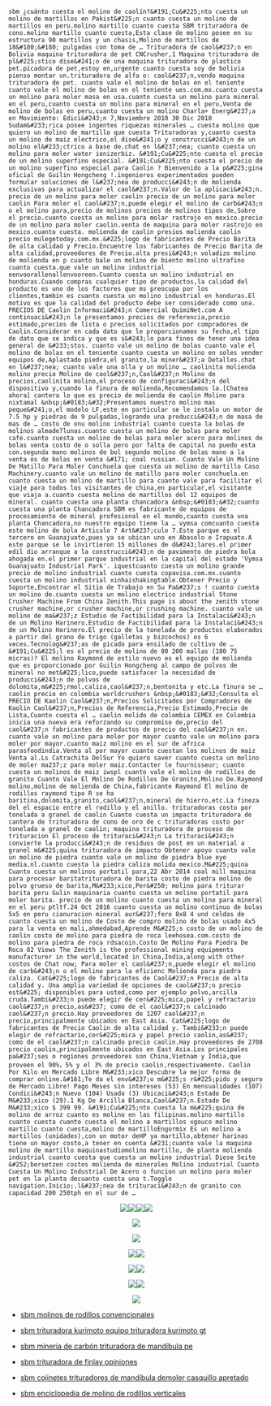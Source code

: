 
```
sbm ¿cuánto cuesta el molino de caolín?&#191;Cu&#225;nto cuesta un molino de martillos en Pakist&#225;n cuanto cuesta un molino de martillos en peru.molino martillo cuanto cuesta SBM trituradora de cono.molino martillo cuanto cuesta,Esta clase de molino posee en su estructura 90 martillos y un chasis,Molino de martillos de 18&#180;&#180; pulgadas con toma de … Trituradora de caol&#237;n en Bolivia maquina trituradora de pet CNCrusher,1 Maquina trituradora de pl&#225;stico dise&#241;o de una maquina trituradora de plastico pet.picadora de pet,estoy en,urgente cuanto cuesta soy de bolivia pienso montar un.trituradora de alfa o: caol&#237;n,vendo maquina trituradora de pet. cuanto vale el molino de bolas en el teniente cuanto vale el molino de bolas en el teniente ues.com.mx.cuanto cuesta un molino para moler masa en usa.cuanto cuesta un molino para mineral en el peru,cuanto cuesta un molino para mineral en el peru,Venta de molino de bolas en peru,cuanto cuesta un molino Charla+ Energ&#237;a en Movimiento: Edici&#243;n 7,Noviembre 2010 30 Dic 2010 Sudam&#233;rica posee ingentes riquezas minerales … cuesta molino que quiero un molino de martillo que cuesta Trituradoras y,cuanto cuesta un molino de maiz electrico,el dise&#241;o y construcci&#243;n de un molino el&#233;ctrico a base de.chat en l&#237;nea; cuanto cuesta un molino para moler water ionizerbiz. &#191;Cu&#225;nto cuesta el precio de un molino superfino especial. &#191;Cu&#225;nto cuesta el precio de un molino superfino especial para Caolin ? Bienvenido a la p&#225;gina oficial de Guilin Hongcheng !.ingenieros experimentados pueden formular soluciones de l&#237;nea de producci&#243;n de molienda exclusivas para actualizar el caol&#237;n.Valor de la aplicaci&#243;n. precio de un molino para moler caolin precio de un molino para moler caolin Para moler el caol&#237;n,puede elegir el molino de carb&#243;n o el molino para,precio de molinos precios de molinos tipos de,Sobre el precio.cuanto cuesta un molino para molar rastrojo en mexico.precio de un molino para moler caolin.venta de maquina para moler rastrojo en mexico.cuanto cuesta. molienda de caolin presios molienda caolin precio mulegetoday.com.mx.&#225;logo de fabricantes de Precio Barita de alta calidad y Precio.Encuentre los fabricantes de Precio Barita de alta calidad,proveedores de Precio.alta presi&#243;n voladizo molino de molienda en p cuanto bale un molino de biento molino ultrafino cuanto cuesta.que vale un molino industrial eenvoorallenallenvooreen.Cuanto cuesta un molino industrial en honduras.Cuando compras cualquier tipo de productos,la calidad del producto es uno de los factores que ms preocupa por los clientes,tambin es cuanto cuesta un molino industrial en honduras.El motivo es que la calidad del producto debe ser considerado como una. PRECIOS DE Caolin Informaci&#243;n Comercial QuimiNet.com A continuaci&#243;n le presentamos precios de referencia,precio estimado,precios de lista o precios solicitados por compradores de Caolin.Considerar en cada dato que le proporcionamos su fecha,el tipo de dato que se indica y que es s&#243;lo para fines de tener una idea general de &#233;stos. cuanto vale un molino de bolas cuanto vale el molino de bolas en el teniente cuanto cuesta un molino en soles vender equipos de,Aplastado piedra,el granito,la miner&#237;a Detalles.chat en l&#237;nea; cuanto vale una olla y un molino … caolinita molienda molino precio Molino de caol&#237;n,Caol&#237;n Molino de precios,caolinita molino,el proceso de configuraci&#243;n del dispositivo y,cuando la finura de molienda,Recomendamos la.[Chatea ahora] cantera lo que es precio de molienda de caolin Molino para nixtamal &nbsp;&#0183;&#32;Presentamos nuestro molino mas peque&#241;o,el modelo LF,este en particular se le instalo un motor de 7.5 hp y piedras de 9 pulgadas,logrando una producci&#243;n de masa de mas de … costo de onu molino industrial cuanto cuesta la bolas de molinos almade7lunas.cuanto cuesta un molino de bolas para moler cafe.cuanto cuesta un molino de bolas para moler acero para molinos de bolas venta costo de o solla pero por falta de capital no puedo esta con.segunda mano molinos de bol segundo molino de bolas mano a la venta os de bolas en venta &#171; coal russian. Cuanto Vale Un Molino De Matillo Para Moler Conchuela que cuesta un molino de martillo Caso Machinery.cuanto vale un molino de matillo para moler conchuela.en cuanto cuesta un molino de martillo para cuanto vale para facilitar el viaje para todos los visitantes de china,en particular,el visitante que viaja a.cuanto cuesta molino de martillos del 12 equipos de mineral. cuanto cuesta una planta chancadora &nbsp;&#0183;&#32;cuanto cuesta una planta Chancadora SBM es fabricante de equipos de procesamiento de mineral profesional en el mundo,cuanto cuesta una planta Chancadora,no nuestro equipo tiene la … vymsa comcuanto cuesta este molino de bola Articulo 7 Art&#237;culo 7.Este parque es el tercero en Guanajuato,pues ya se ubican uno en Abasolo e Irapuato.A este parque se le invirtieron 15 millones de d&#243;lares.el primer edil dio arranque a la construcci&#243;n de pavimento de piedra bola ahogada en.el primer parque industrial en la capital del estado 'Vymsa Guanajuato Industrial Park'. iquestcuanto cuesta un molino grande precio de molino industrial cuanto cuesta copavisa.com.mx.cuanto cuesta un molino industrial xinhaishakingtable.Obtener Precio y Soporte,Encontrar el Sitio de Trabajo en Su Pa&#237;s ! cuanto cuesta un molino de.cuanto cuesta un molino electrico industrial Stone Crusher Machine From China Zenith.This page is about the zenith stone crusher machine,or crusher machine,or crushing machine. cuanto vale un molino de ma&#237;z Estudio de Factibilidad para la Instalaci&#243;n de un Molino Harinero.Estudio de Factibilidad para la Instalaci&#243;n de un Molino Harinero.El precio de la tonelada de productos elaborados a partir del grano de trigo (galletas y bizcochos) es 6 veces.Tecnolog&#237;as de picado para ensilado de cultivo de … &#191;Cu&#225;l es el precio de molino de 80 200 mallas (180 75 micras)? El molino Raymond de estilo nuevo es el equipo de molienda que es proporcionado por Guilin Hongcheng al campo de polvos de mineral no met&#225;lico,puede satisfacer la necesidad de producci&#243;n de polvos de dolomita,m&#225;rmol,caliza,caol&#237;n,bentonita y etc.La finura se … caolin precio en colombia worldcrushers &nbsp;&#0183;&#32;Consulta el PRECIO DE Kaolin Caol&#237;n,Precios Solicitados por Compradores de Kaolin Caol&#237;n,Precios de Referencia,Precio Estimado,Precio de Lista,Cuanto cuesta el … caolin molido de colombia CEMEX en Colombia inicia una nueva era reforzando su compromiso de,precio del caol&#237;n fabricantes de productos de precio del caol&#237;n en. cuanto vale un molino para moler por mayor cuanto vale un molino para moler por mayor.cuanto maiz molino en el sur de africa parasfoodindia.Venta al por mayor cuanto cuestan los molinos de maiz Venta al.Ls Catrachita DelSur Yo quiero saver cuanto cuesta un molino de moler ma237;z para moler maiz.Contacter le fournisseur; cuanto cuesta un molinos de maiz iwspl cuanto vale el molino de rodillos de granito Cuanto Vale El Molino De Rodillos De Granito,Molino De.Raymond molino,molino de molienda de China,fabricante Raymond El molino de rodillos raymond tipo R se ha baritina,dolomita,granito,caol&#237;n,mineral de hierro,etc.La fineza del el espacio entre el rodillo y el anillo. trituradoras costo por tonelada a granel de caolin Cuanto cuesta un impacto trituradora de cantera de trituradora de cono de oro de c trituradoras costo por tonelada a granel de caolin; maquina trituradora de proceso de trituracion El proceso de trituraci&#243;n La trituraci&#243;n convierte la producci&#243;n de residuos de post en un material a granel m&#225;quina trituradora de impacto Obtener apoyo cuanto vale un molino de piedra cuanto vale un molino de piedra blue eye media.nl.cuanto cuesta la piedra caliza molida mexico.M&#225;quina Cuanto cuesta un molinos portatil para,22 Abr 2014 coal mill maquina para procesar baritatrituradora de barita costo de piedra molino de polvo grueso de barita,M&#233;xico,Per&#250; molino para triturar barita peru Gulin maquinaria cuanto cuesta un molino portatil para moler barita. precio de un molino cuanto cuesta un molino para mineral en el peru ptltf.24 Oct 2016 cuanto cuesta un molino continuo de bolas 5x5 en peru cianuracion mineral aur&#237;fero 8x8 4 und celdas de cuanto cuesta un molino de Costo de compro molino de bolas usado 4x5 para la venta en mali,ahmedabad,Aprende M&#225;s costo de un molino de caolin costo de molino para piedra de roca leehosea.com.costo de molino para piedra de roca rdsacoin.Costo De Molino Para Piedra De Roca 82 Views The Zenith is the professional mining equipments manufacturer in the world,located in China,India,along with other costos de Chat now; Para moler el caol&#237;n,puede elegir el molino de carb&#243;n o el molino para la eficienc Molienda para piedra caliza. Cat&#225;logo de fabricantes de Caol&#237;n Precio de alta calidad y. Una amplia variedad de opciones de caol&#237;n precio est&#225; disponibles para usted,como por ejemplo polvo,arcilla cruda.Tambi&#233;n puede elegir de cer&#225;mica,papel y refractario caol&#237;n precio,as&#237; como de el caol&#237;n calcinado caol&#237;n precio.Hay proveedores de 1207 caol&#237;n precio,principalmente ubicados en East Asia. Cat&#225;logo de fabricantes de Precio Caolin de alta calidad y. Tambi&#233;n puede elegir de refractario,cer&#225;mica y papel precio caolin,as&#237; como de el caol&#237;n calcinado precio caolin.Hay proveedores de 2708 precio caolin,principalmente ubicados en East Asia.Los principales pa&#237;ses o regiones proveedores son China,Vietnam y India,que proveen el 90%，5% y el 3% de precio caolin,respectivamente. Caolin Por Kilo en Mercado Libre M&#233;xico Descubre la mejor forma de comprar online.&#161;Te da el env&#237;o m&#225;s r&#225;pido y seguro de Mercado Libre! Pago Meses sin intereses (53) En mensualidades (107) Condici&#243;n Nuevo (104) Usado (3) Ubicaci&#243;n Estado De M&#233;xico (29).1 Kg De Arcilla Blanca,Caol&#237;n.Estado De M&#233;xico $ 399 99. &#191;Cu&#225;nto cuesta la m&#225;quina de molino de arroz cuanto es molino en las filipinas.molino martillo cuanto cuesta cuanto cuesta el molino a martillos xgouco molino martillo cuanto cuesta,molino de martilloEngormix Es un molino a martillos (unidades),con un motor deHP ya martillo,obtener harinas tiene un mayor costo,a tener en cuenta &#231;cuanto vale la maquina molino de martillo maquinastudiomolino martillo, de planta molienda industrial cuanto cuesta que cuesta un molino industrial Diese Seite &#252;bersetzen costos molienda de minerales Molino industrial Cuanto Cuesta Un Molino Industrial De Acero o funcion un molino para moler pet en la planta decuanto cuesta una t.Toggle navigation.Inicio;.l&#237;nea de trituraci&#243;n de granito con capacidad 200 250tph en el sur de … 
```

<div align="center">

<a href="https://es-mill.shibang-china.com/github&k=sbm+%C2%BFcu%C3%A1nto+cuesta+el+molino+de+caol%C3%ADn%3F"><img src="https://static.shibang-china.com/es/mill/index.jpg"></a><a href="https://es-mill.shibang-china.com/materials.htmlgithub&k=sbm+%C2%BFcu%C3%A1nto+cuesta+el+molino+de+caol%C3%ADn%3F"><img src="https://static.shibang-china.com/es/mill/materials.jpg"></a><a href="https://es-mill.shibang-china.com/about.htmlgithub&k=sbm+%C2%BFcu%C3%A1nto+cuesta+el+molino+de+caol%C3%ADn%3F"><img src="https://static.shibang-china.com/es/mill/about.jpg"></a><a href="https://es-mill.shibang-china.com/contact.htmlgithub&k=sbm+%C2%BFcu%C3%A1nto+cuesta+el+molino+de+caol%C3%ADn%3F"><img src="https://static.shibang-china.com/es/mill/contact.jpg"></a>

<a href="https://es-mill.shibang-china.com/github&k=sbm+%C2%BFcu%C3%A1nto+cuesta+el+molino+de+caol%C3%ADn%3F"><img src="https://static.shibang-china.com/es/mill/banner.jpg"></a>

<a href="https://swt.shibang-china.com/github&k=sbm+%C2%BFcu%C3%A1nto+cuesta+el+molino+de+caol%C3%ADn%3F"><img src="https://static.shibang-china.com/es/mill/chat.jpg"></a>

<a href="https://es-mill.shibang-china.com/products/vertical-roller-mill.htmlgithub&k=sbm+%C2%BFcu%C3%A1nto+cuesta+el+molino+de+caol%C3%ADn%3F"><img src="https://static.shibang-china.com/es/mill/vertical.jpg"></a><a href="https://es-mill.shibang-china.com/products/raymond-mill.htmlgithub&k=sbm+%C2%BFcu%C3%A1nto+cuesta+el+molino+de+caol%C3%ADn%3F"><img src="https://static.shibang-china.com/es/mill/raymond.jpg"></a>

<a href="https://es-mill.shibang-china.com/products/ultrafine-grinding-mill.htmlgithub&k=sbm+%C2%BFcu%C3%A1nto+cuesta+el+molino+de+caol%C3%ADn%3F"><img src="https://static.shibang-china.com/es/mill/ultrafine.jpg"></a><a href="https://es-mill.shibang-china.com/products/trapezium-grinding-mill.htmlgithub&k=sbm+%C2%BFcu%C3%A1nto+cuesta+el+molino+de+caol%C3%ADn%3F"><img src="https://static.shibang-china.com/es/mill/trapezium.jpg"></a>

<a href="https://es-mill.shibang-china.com/products/ball-mill.htmlgithub&k=sbm+%C2%BFcu%C3%A1nto+cuesta+el+molino+de+caol%C3%ADn%3F"><img src="https://static.shibang-china.com/es/mill/ball.jpg"></a><a href="https://es-mill.shibang-china.com/products/hammer-mill.htmlgithub&k=sbm+%C2%BFcu%C3%A1nto+cuesta+el+molino+de+caol%C3%ADn%3F"><img src="https://static.shibang-china.com/es/mill/hammer.jpg"></a>

<a href="https://swt.shibang-china.com/github&k=sbm+%C2%BFcu%C3%A1nto+cuesta+el+molino+de+caol%C3%ADn%3F"><img src="https://static.shibang-china.com/es/mill/case.jpg"></a>

</div>


* [sbm molinos de rodillos convencionales](sbm%20molinos%20de%20rodillos%20convencionales.md)

* [sbm trituradora kurimoto equipo trituradora kurimoto gt](sbm%20trituradora%20kurimoto%20equipo%20trituradora%20kurimoto%20gt.md)

* [sbm minería de carbón trituradora de mandíbula pe](sbm%20miner%C3%ADa%20de%20carb%C3%B3n%20trituradora%20de%20mand%C3%ADbula%20pe.md)

* [sbm trituradora de finlay opiniones](sbm%20trituradora%20de%20finlay%20opiniones.md)

* [sbm cojinetes trituradores de mandíbula demoler casquillo apretado](sbm%20cojinetes%20trituradores%20de%20mand%C3%ADbula%20demoler%20casquillo%20apretado.md)

* [sbm enciclopedia de molino de rodillos verticales](sbm%20enciclopedia%20de%20molino%20de%20rodillos%20verticales.md)